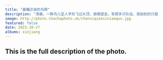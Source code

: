 ```yaml
---
title: "晨曦迁徙的鸟群"
description: "清晨，一群鸟儿呈人字形飞过头顶，放眼望去，有很多只队伍，我拍到的只是其中一只。规模壮观，毕生难忘此番景象，周围只有我一个人目睹，好在我拍下了视频。"
image: http://photo.chachaphoto.uk/chenxiqianxiniaoqun.jpg
featured: false
date: 2023-10-27
albums: xinjiang
---
```


## This is the full description of the photo.
